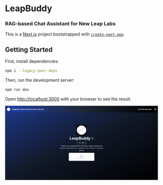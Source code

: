# LeapBuddy
### RAG-based Chat Assistant for New Leap Labs

This is a [Next.js](https://nextjs.org) project bootstrapped with [`create-next-app`](https://nextjs.org/docs/app/api-reference/cli/create-next-app).

## Getting Started

First, install dependencies:

```bash
npm i --legacy-peer-deps
```

Then, run the development server:
```bash
npm run dev
```

Open [http://localhost:3000](http://localhost:3000) with your browser to see the result.

![LeapBuddy](LeapBuddy.png)

